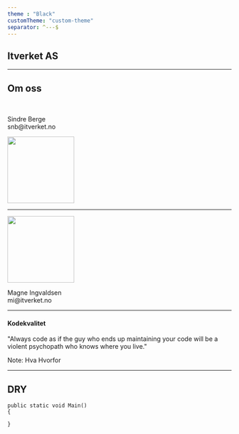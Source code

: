 ```yaml
---
theme : "Black"
customTheme: "custom-theme"
separator: ^---$
---
```


## Itverket AS

---

## Om oss
<br />
<div class="info">
    <p>Sindre Berge<br/>snb@itverket.no</p>
    <img src="/images/sindre.jpg" width="150px" height="150px">
</div>
<hr />
<div class="info">
    <img src="/images/magne.jpg" width="150px" height="150px">
    <p>Magne Ingvaldsen<br/>mi@itverket.no</p>
</div>



---
#### Kodekvalitet

"Always code as if the guy who ends up maintaining your code will be a violent psychopath who knows where you live."
<div class="shining"></div>

Note:
Hva
Hvorfor



---

## DRY
```
public static void Main()
{
        
}
```